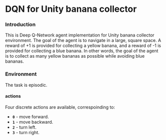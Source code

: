 # DQN for Unity banana collector

### Introduction
This is Deep Q-Network agent implementation for Unity banana collector environment. The goal of the agent is to navigate in a large, square space.
A reward of +1 is provided for collecting a yellow banana, and a reward of -1 is provided for collecting a blue banana. In other words, the goal of the agent is to collect as many yellow bananas as possible while avoiding blue bananas.


### Environment

The task is episodic.

#### actions
Four discrete actions are available, correspoinding to:
- **`0`** - move forward.
- **`1`** - move backward.
- **`2`** - turn left.
- **`3`** - turn right.


